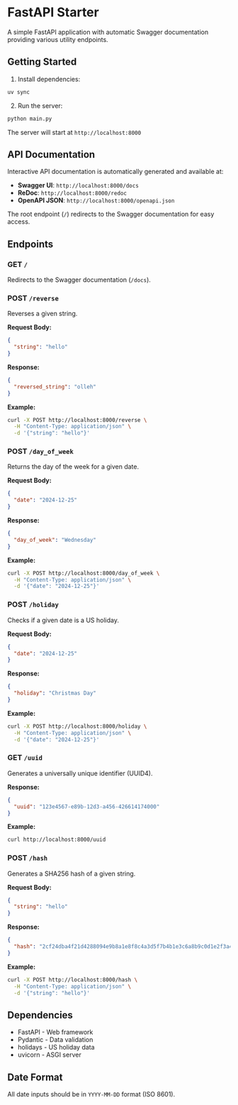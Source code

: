 # FastAPI Starter

A simple FastAPI application with automatic Swagger documentation providing various utility endpoints.

## Getting Started

1. Install dependencies:
```bash
uv sync
```

2. Run the server:
```bash
python main.py
```

The server will start at `http://localhost:8000`

## API Documentation

Interactive API documentation is automatically generated and available at:
- **Swagger UI**: `http://localhost:8000/docs`
- **ReDoc**: `http://localhost:8000/redoc`
- **OpenAPI JSON**: `http://localhost:8000/openapi.json`

The root endpoint (`/`) redirects to the Swagger documentation for easy access.

## Endpoints

### GET `/`
Redirects to the Swagger documentation (`/docs`).

### POST `/reverse`
Reverses a given string.

**Request Body:**
```json
{
  "string": "hello"
}
```

**Response:**
```json
{
  "reversed_string": "olleh"
}
```

**Example:**
```bash
curl -X POST http://localhost:8000/reverse \
  -H "Content-Type: application/json" \
  -d '{"string": "hello"}'
```

### POST `/day_of_week`
Returns the day of the week for a given date.

**Request Body:**
```json
{
  "date": "2024-12-25"
}
```

**Response:**
```json
{
  "day_of_week": "Wednesday"
}
```

**Example:**
```bash
curl -X POST http://localhost:8000/day_of_week \
  -H "Content-Type: application/json" \
  -d '{"date": "2024-12-25"}'
```

### POST `/holiday`
Checks if a given date is a US holiday.

**Request Body:**
```json
{
  "date": "2024-12-25"
}
```

**Response:**
```json
{
  "holiday": "Christmas Day"
}
```

**Example:**
```bash
curl -X POST http://localhost:8000/holiday \
  -H "Content-Type: application/json" \
  -d '{"date": "2024-12-25"}'
```

### GET `/uuid`
Generates a universally unique identifier (UUID4).

**Response:**
```json
{
  "uuid": "123e4567-e89b-12d3-a456-426614174000"
}
```

**Example:**
```bash
curl http://localhost:8000/uuid
```

### POST `/hash`
Generates a SHA256 hash of a given string.

**Request Body:**
```json
{
  "string": "hello"
}
```

**Response:**
```json
{
  "hash": "2cf24dba4f21d4288094e9b8a1e8f8c4a3d5f7b4b1e3c6a8b9c0d1e2f3a4b5c6"
}
```

**Example:**
```bash
curl -X POST http://localhost:8000/hash \
  -H "Content-Type: application/json" \
  -d '{"string": "hello"}'
```

## Dependencies

- FastAPI - Web framework
- Pydantic - Data validation
- holidays - US holiday data
- uvicorn - ASGI server

## Date Format

All date inputs should be in `YYYY-MM-DD` format (ISO 8601).